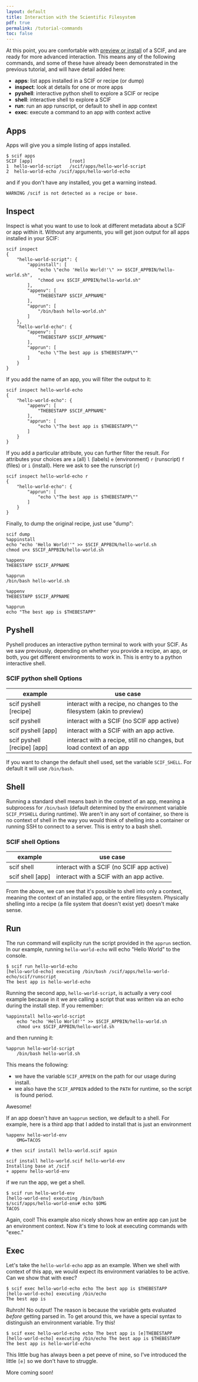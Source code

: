 ```yaml
---
layout: default
title: Interaction with the Scientific Filesystem
pdf: true
permalink: /tutorial-commands
toc: false
---
```


At this point, you are comfortable with [preview or install](/scif/tutorial-preview-install) of a SCIF, and are ready for more advanced interaction. This means any of the following commands, and some of these have already been demonstrated in the previous tutorial, and will have detail added here:

 - **apps**: list apps installed in a SCIF or recipe (or dump)
 - **inspect**: look at details for one or more apps
 - **pyshell**: interactive python shell to explore a SCIF or recipe
 - **shell**: interactive shell to explore a SCIF
 - **run**: run an app runscript, or default to shell in app context
 - **exec**: execute a command to an app with context active

## Apps
Apps will give you a simple listing of apps installed.

```
$ scif apps
SCIF [app]              [root]
1  hello-world-script	/scif/apps/hello-world-script
2  hello-world-echo	/scif/apps/hello-world-echo
```

and if you don't have any installed, you get a warning instead.

```
WARNING /scif is not detected as a recipe or base.
```

## Inspect
Inspect is what you want to use to look at different metadata about a SCIF or app within it. Without any arguments, you will get json output for all apps installed in your SCIF:

```
scif inspect 
{
    "hello-world-script": {
        "appinstall": [
            "echo \"echo 'Hello World!'\" >> $SCIF_APPBIN/hello-world.sh",
            "chmod u+x $SCIF_APPBIN/hello-world.sh"
        ],
        "appenv": [
            "THEBESTAPP $SCIF_APPNAME"
        ],
        "apprun": [
            "/bin/bash hello-world.sh"
        ]
    },
    "hello-world-echo": {
        "appenv": [
            "THEBESTAPP $SCIF_APPNAME"
        ],
        "apprun": [
            "echo \"The best app is $THEBESTAPP\""
        ]
    }
}
```

If you add the name of an app, you will filter the output to it:

```
scif inspect hello-world-echo
{
    "hello-world-echo": {
        "appenv": [
            "THEBESTAPP $SCIF_APPNAME"
        ],
        "apprun": [
            "echo \"The best app is $THEBESTAPP\""
        ]
    }
}
```

If you add a particular attribute, you can further filter the result. For attributes your choices are `a` (all) `l` (labels) `e` (environment) `r` (runscript) `f` (files) or `i` (install). Here we ask to see the runscript (`r`)

```
scif inspect hello-world-echo r
{
    "hello-world-echo": {
        "apprun": [
            "echo \"The best app is $THEBESTAPP\""
        ]
    }
}
```

Finally, to dump the original recipe, just use "dump":

```
scif dump
%appinstall
echo "echo 'Hello World!'" >> $SCIF_APPBIN/hello-world.sh
chmod u+x $SCIF_APPBIN/hello-world.sh

%appenv
THEBESTAPP $SCIF_APPNAME

%apprun
/bin/bash hello-world.sh

%appenv
THEBESTAPP $SCIF_APPNAME

%apprun
echo "The best app is $THEBESTAPP"
```

## Pyshell
Pyshell produces an interactive python terminal to work with your SCIF. As we saw previously, depending on whether you provide a recipe, an app, or both, you get different environments to work in. This is entry to a python interactive shell.


### SCIF python shell Options

|  example            | use case                                | 
|---------------------|-------------------------------------------|
| scif pyshell [recipe] | interact with a recipe, no changes to the filesystem (akin to preview) |
| scif pyshell          | interact with a SCIF (no SCIF app active) |
| scif pyshell [app]    | interact with a SCIF with an app active.  |
| scif pyshell [recipe] [app]    | interact with a recipe, still no changes, but load context of an app|

If you want to change the default shell used, set the variable `SCIF_SHELL`. For default it will use `/bin/bash`.


## Shell
Running a standard shell means bash in the context of an app, meaning a subprocess for `/bin/bash` (default determined by the environment variable `SCIF_PYSHELL` during runtime). We aren't in any sort of container, so there is no context of shell in the way you would think of shelling into a container or running SSH to connect to a server. This is entry to a bash shell.

### SCIF shell Options

|  example            | use case                                | 
|---------------------|-------------------------------------------|
| scif shell          | interact with a SCIF (no SCIF app active) |
| scif shell [app]    | interact with a SCIF with an app active.  |

From the above, we can see that it's possible to shell into only a context, meaning the context of an installed app, or the entire filesystem. Physically shelling into a recipe (a file system that doesn't exist yet) doesn't make sense.


## Run
The run command will explicity run the script provided in the `apprun` section.  In our example, running `hello-world-echo` will echo "Hello World" to the console.

```
$ scif run hello-world-echo
[hello-world-echo] executing /bin/bash /scif/apps/hello-world-echo/scif/runscript
The best app is hello-world-echo
```

Running the second app, `hello-world-script`, is actually a very cool example because in it we are calling a script that was written via an echo during the install step. If you remember:

```
%appinstall hello-world-script
    echo "echo 'Hello World!'" >> $SCIF_APPBIN/hello-world.sh
    chmod u+x $SCIF_APPBIN/hello-world.sh
```
and then running it:

```
%apprun hello-world-script
    /bin/bash hello-world.sh
```
This means the following:

 - we have the variable `SCIF_APPBIN` on the path for our usage during install.
 - we also have the `SCIF_APPBIN` added to the `PATH` for runtime, so the script is found period. 

Awesome!

If an app doesn't have an `%apprun` section, we default to a shell. For example, here is a third app that I added to install that is just an environment

```
%appenv hello-world-env
    OMG=TACOS

# then scif install hello-world.scif again

scif install hello-world.scif hello-world-env
Installing base at /scif
+ appenv hello-world-env
```

if we run the app, we get a shell.

```
$ scif run hello-world-env
[hello-world-env] executing /bin/bash 
$/scif/apps/hello-world-env# echo $OMG
TACOS
```

Again, cool! This example also nicely shows how an entire app can just be an environment context. Now it's time to look at executing commands with "exec."


## Exec
Let's take the `hello-world-echo` app as an example. When we shell with context of this app, we would expect its environment variables to be active. Can we show that with exec?

```
$ scif exec hello-world-echo echo The best app is $THEBESTAPP
[hello-world-echo] executing /bin/echo
The best app is 
```

Ruhroh! No output! The reason is because the variable gets evaluated *before* getting parsed in. To get around this, we have a special syntax to distinguish an environment variable. Try this!

```
$ scif exec hello-world-echo echo The best app is [e]THEBESTAPP
[hello-world-echo] executing /bin/echo The best app is $THEBESTAPP
The best app is hello-world-echo
```

This little bug has always been a pet peeve of mine, so I've introduced the little `[e]` so we don't have to struggle.

More coming soon!
